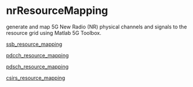 # nrResourceMapping
 generate and map 5G New Radio (NR) physical channels and signals to the resource grid using Matlab 5G Toolbox.
 
 
[ssb_resource_mapping](https://codepen.io/Yorke-Chin/pen/KKbwwVM)

[pdcch_resource_mapping](https://codepen.io/Yorke-Chin/pen/poQGmRr)

[pdsch_resource_mapping](https://codepen.io/Yorke-Chin/pen/jOXOXBV)

[csirs_resource_mapping](https://codepen.io/Yorke-Chin/pen/xxQBjxO)
